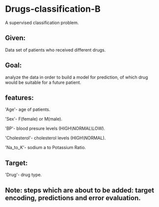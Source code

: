 # Drugs-classification-B
A supervised classification problem. 

## **Given:** 
Data set of patients who received different drugs.


## **Goal:** 
analyze the data in order to build a model for prediction, of which drug would be suitable for a future patient.


## **features:**

'Age'- age of patients.

'Sex'- F(female) or M(male).

'BP'- blood presure levels (HIGH\NORMAL\LOW).

'Cholesterol'- cholesterol levels (HIGH\NORMAL).

'Na_to_K'- sodium a to Potassium Ratio.


## **Target**:

'Drug'- drug type.

## **Note: steps which are about to be added: target encoding, predictions and error evaluation.**
